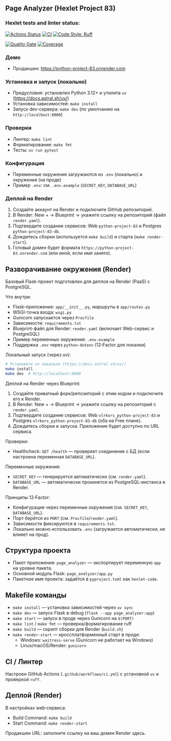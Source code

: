 ## Page Analyzer (Hexlet Project 83)

### Hexlet tests and linter status:
[![Actions Status](https://github.com/vlrkors/python-project-83/actions/workflows/hexlet-check.yml/badge.svg)](https://github.com/vlrkors/python-project-83/actions/workflows/hexlet-check.yml)
[![CI](https://github.com/vlrkors/python-project-83/actions/workflows/ci.yml/badge.svg)](https://github.com/vlrkors/python-project-83/actions/workflows/ci.yml)
[![Code Style: Ruff](https://img.shields.io/badge/code%20style-ruff-46a2f1.svg)](https://docs.astral.sh/ruff/)

[![Quality Gate](https://sonarcloud.io/api/project_badges/quality_gate?project=vlrkors_python-project-83)](https://sonarcloud.io/summary/new_code?id=vlrkors_python-project-83)
[![Coverage](https://sonarcloud.io/api/project_badges/measure?project=vlrkors_python-project-83&metric=coverage)](https://sonarcloud.io/summary/new_code?id=vlrkors_python-project-83)

### Демо
- Продакшен: https://python-project-83.onrender.com

### Установка и запуск (локально)
- Предусловия: установлен Python 3.12+ и утилита `uv` (https://docs.astral.sh/uv/)
- Установка зависимостей: `make install`
- Запуск dev-сервера: `make dev` (по умолчанию на `http://localhost:8000`)

### Проверки
- Линтер: `make lint`
- Форматирование: `make fmt`
- Тесты: `uv run pytest`

### Конфигурация
- Переменные окружения загружаются из `.env` (локально) и окружения (на проде)
- Пример `.env`: см. `.env.example` (`SECRET_KEY`, `DATABASE_URL`)

### Деплой на Render
1) Создайте аккаунт на Render и подключите GitHub репозиторий.
2) В Render: New + → Blueprint → укажите ссылку на репозиторий (файл `render.yaml`).
3) Подтвердите создание сервисов: Web `python-project-83` и Postgres `python-project-83-db`.
4) Дождитесь сборки (используется `make build`) и старта (`make render-start`).
5) Готовый домен будет формата `https://python-project-83.onrender.com` (или иной, если имя занято).


## Разворачивание окружения (Render)

Базовый Flask-проект подготовлен для деплоя на Render (PaaS) с PostgreSQL.

Что внутри:
- Flask-приложение: `app/__init__.py`, маршруты в `app/routes.py`
- WSGI-точка входа: `wsgi.py`
- Gunicorn запускается через `Procfile`
- Зависимости: `requirements.txt`
- Blueprint-файл для Render: `render.yaml` (включает Web-сервис и PostgreSQL)
- Пример переменных окружения: `.env.example`
 - Поддержка `.env` через `python-dotenv` (12‑Factor для локалки)

Локальный запуск (через uv):
```bash
# Установите uv локально (https://docs.astral.sh/uv/)
make install
make dev  # http://localhost:8000
```

Деплой на Render через Blueprint:
1. Создайте приватный форк/репозиторий с этим кодом и подключите его к Render.
2. В Render: New + → Blueprint → укажите ссылку на репозиторий с `render.yaml`.
3. Подтвердите создание сервисов: Web `vlrkors_python-project-83` и Postgres 
   `vlrkors_python-project-83-db` (оба на Free плане).
4. Дождитесь сборки и запуска. Приложение будет доступно по URL сервиса.

Проверки:
- Healthcheck: `GET /health` — проверяет соединение с БД (если настроена переменная `DATABASE_URL`).

Переменные окружения:
- `SECRET_KEY` — генерируется автоматически (см. `render.yaml`).
- `DATABASE_URL` — автоматически прокинется из PostgreSQL-инстанса в Render.

Принципы 12‑Factor:
- Конфигурация через переменные окружения (см. `SECRET_KEY`, `DATABASE_URL`).
- Порт берётся из `PORT` (см. `Procfile`/`render.yaml`).
- Зависимости фиксируются в `requirements.txt`.
- Локально можно использовать `.env` (загружается автоматически, не влияет на прод).

## Структура проекта
- Пакет приложения: `page_analyzer` — экспортирует переменную `app` на уровне пакета.
- Основной модуль Flask: `page_analyzer/app.py`
- Пакетное имя проекта: задаётся в `pyproject.toml` как `hexlet-code`.

## Makefile команды
- `make install` — установка зависимостей через `uv sync`
- `make dev` — запуск Flask в debug (`flask --app page_analyzer:app`)
- `make start` — запуск в проде через Gunicorn на `$(PORT)`
- `make lint` / `make fmt` — проверка/форматирование ruff
- `make build` — скрипт сборки для Render (`build.sh`)
- `make render-start` — кроссплатформенный старт в проде:
  - Windows: `waitress-serve` (Gunicorn не работает на Windows)
  - Linux/macOS/Render: `gunicorn`

## CI / Линтер
Настроен GitHub Actions (`.github/workflows/ci.yml`) с установкой `uv` и проверкой `ruff`.

## Деплой (Render)
В настройках web‑сервиса:
- Build Command: `make build`
- Start Command: `make render-start`

Продакшен URL: заполните ссылку на ваш домен Render здесь.
